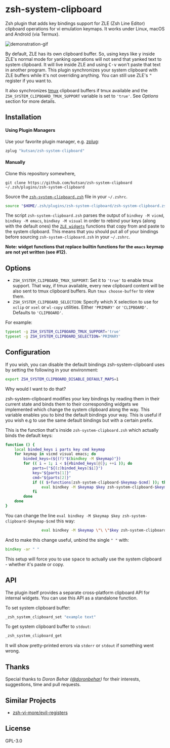 # zsh-system-clipboard

Zsh plugin that adds key bindings support for ZLE (Zsh Line Editor) clipboard operations for vi emulation keymaps. It works under Linux, macOS and Android (via Termux).

![demonstration-gif](https://i.imgur.com/LyL0GfQ.gif)

By default, ZLE has its own clipboard buffer. So, using keys like <kbd>y</kbd> inside ZLE's normal mode for yanking operations will not send that yanked text to system clipboard. It will live inside ZLE and using <kbd>C-v</kbd> won't paste that text in another program. This plugin synchronizes your system clipboard with ZLE buffers while it's not overriding anything. You can still use ZLE's <kbd>"</kbd> register if you want to.

It also synchronizes [tmux](https://github.com/tmux/tmux) clipboard buffers if tmux available and the `ZSH_SYSTEM_CLIPBOARD_TMUX_SUPPORT` variable is set to `'true'`. See _Options_ section for more details.

## Installation

#### Using Plugin Managers

Use your favorite plugin manager, e.g. [zplug](https://github.com/zplug/zplug):

```sh
zplug "kutsan/zsh-system-clipboard"
```

#### Manually

Clone this repository somewhere,

```
git clone https://github.com/kutsan/zsh-system-clipboard ~/.zsh/plugins/zsh-system-clipboard
```

Source the [`zsh-system-clipboard.zsh`](https://github.com/kutsan/zsh-system-clipboard/blob/master/zsh-system-clipboard.zsh) file in your `~/.zshrc`.

```sh
source "$HOME/.zsh/plugins/zsh-system-clipboard/zsh-system-clipboard.zsh"
```

The script `zsh-system-clipboard.zsh` parses the output of `bindkey -M vicmd`, `bindkey -M emacs`, `bindkey -M visual` in order to rebind your keys (along with the default ones) the [`ZLE widgets`](http://zsh.sourceforge.net/Doc/Release/Zsh-Line-Editor.html#Zle-Widgets) functions that copy from and paste to the system clipboard. This means that you should put all of your bindings before sourcing `zsh-system-clipboard.zsh` in your `~/.zshrc`.

**Note: widget functions that replace builtin functions for the `emacs` keymap are not yet written (see #12).**

## Options

- `ZSH_SYSTEM_CLIPBOARD_TMUX_SUPPORT`: Set it to `'true'` to enable tmux support. That way, if tmux available, every new clipboard content will be also sent to tmux clipboard buffers. Run `tmux choose-buffer` to view them.
- `ZSH_SYSTEM_CLIPBOARD_SELECTION`: Specify which X selection to use for `xclip` or `xsel` or `wl-copy` utilities. Either `'PRIMARY'` or `'CLIPBOARD'`. Defaults to `'CLIPBOARD'`.

For example:

```sh
typeset -g ZSH_SYSTEM_CLIPBOARD_TMUX_SUPPORT='true'
typeset -g ZSH_SYSTEM_CLIPBOARD_SELECTION='PRIMARY'
```

## Configuration

If you wish, you can disable the default bindings zsh-system-clipboard uses by setting the following in your environment:

```zsh
export ZSH_SYSTEM_CLIPBOARD_DISABLE_DEFAULT_MAPS=1
```

Why would I want to do that?

zsh-system-clipboard modifies your key bindings by reading them in their current state and binds them to their corresponding widgets we implemented which change the system clipboard along the way. This variable enables you to bind the default bindings your way. This is useful if you wish e.g to use the same default bindings but with a certain prefix.

This is the function that's inside `zsh-system-clipboard.zsh` which actually binds the default keys:

```zsh
function () {
	local binded_keys i parts key cmd keymap
	for keymap in vicmd visual emacs; do
		binded_keys=(${(f)"$(bindkey -M $keymap)"})
		for (( i = 1; i < ${#binded_keys[@]}; ++i )); do
			parts=("${(z)binded_keys[$i]}")
			key="${parts[1]}"
			cmd="${parts[2]}"
			if (( $+functions[zsh-system-clipboard-$keymap-$cmd] )); then
				eval bindkey -M $keymap $key zsh-system-clipboard-$keymap-$cmd
			fi
		done
	done
}
```

You can change the line `eval bindkey -M $keymap $key zsh-system-clipboard-$keymap-$cmd` this way:

```zsh
				eval bindkey -M $keymap \"\ \"$key zsh-system-clipboard-$keymap-$cmd
```

And to make this change useful, unbind the single `" "` with:

```zsh
bindkey -ar " "
```

This setup will force you to use <kbd>space</kbd> to actually use the system clipboard - whether it's paste or copy.

## API

The plugin itself provides a separate cross-platform clipboard API for internal widgets. You can use this API as a standalone function.

To set system clipboard buffer:

```sh
_zsh_system_clipboard_set "example text"
```

To get system clipboard buffer to `stdout`:

```sh
_zsh_system_clipboard_get
```

It will show pretty-printed errors via `stderr` or `stdout` if something went wrong.

## Thanks

Special thanks to _Doron Behar ([@doronbehar](https://github.com/doronbehar))_ for their interests, suggestions, time and pull requests.

## Similar Projects

- [zsh-vi-more/evil-registers](https://github.com/zsh-vi-more/evil-registers)

## License

GPL-3.0
